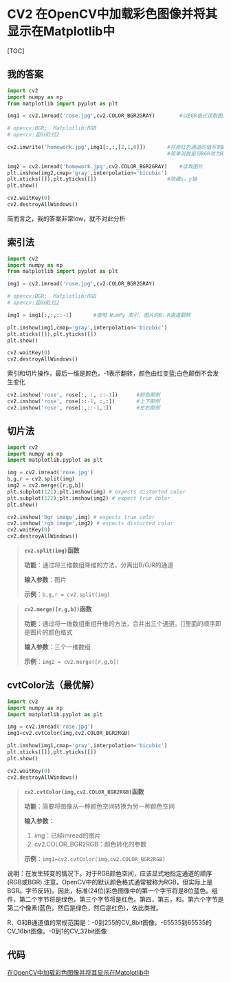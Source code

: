 # CV2 在OpenCV中加载彩色图像并将其显示在Matplotlib中



[TOC]

## 我的答案

```python
import cv2
import numpy as np
from matplotlib import pyplot as plt

img1 = cv2.imread('rose.jpg',cv2.COLOR_BGR2GRAY)		#以BGR格式读取图片

# opencv:BGR;  Matplotlib:RGB
# opencv:蓝0绿1红2

cv2.imwrite('homework.jpg',img1[:,:,[2,1,0]])		#将原红色通道的值写到BGR的蓝色通道，原蓝色通道的值写进BGR的R通道
												    #简单说就是将BGR改为RGB格式，并保存
    
img2 = cv2.imread('homework.jpg',cv2.COLOR_BGR2GRAY)	#读取图片
plt.imshow(img2,cmap='gray',interpolation='bicubic')	
plt.xticks([]),plt.yticks([])						#隐藏x，y轴
plt.show()

cv2.waitKey(0)
cv2.destroyAllWindows()
```

简而言之，我的答案非常low，就不对此分析



## 索引法

```python
import cv2
import numpy as np
from matplotlib import pyplot as plt

img1 = cv2.imread('rose.jpg',cv2.COLOR_BGR2GRAY)

# opencv:BGR;  Matplotlib:RGB
# opencv:蓝0绿1红2

img1 = img1[:,:,::-1]		#使用 NumPy 索引，图片的B，R通道翻转

plt.imshow(img1,cmap='gray',interpolation='bicubic')	
plt.xticks([]),plt.yticks([])
plt.show()

cv2.waitKey(0)
cv2.destroyAllWindows()
```

索引和切片操作，最后一维是颜色，-1表示翻转，颜色由红变蓝;白色颠倒不会发生变化

```python
cv2.imshow('rose', rose[:, :, ::-1])      #颜色颠倒
cv2.imshow('rose', rose[::-1, :,:])       #上下颠倒
cv2.imshow('rose', rose[:,::-1,:])        #左右颠倒
```



## 切片法

```python
import cv2
import numpy as np
import matplotlib.pyplot as plt

img = cv2.imread('rose.jpg')
b,g,r = cv2.split(img)
img2 = cv2.merge([r,g,b])
plt.subplot(121);plt.imshow(img) # expects distorted color
plt.subplot(122);plt.imshow(img2) # expect true color
plt.show()

cv2.imshow('bgr image',img) # expects true color
cv2.imshow('rgb image',img2) # expects distorted color
cv2.waitKey(0)
cv2.destroyAllWindows()
```



> **`cv2.split(img)`函数**
>
> **功能**：通过将三维数组降维的方法，分离出B/G/R的通道
>
> **输入参数**：图片
>
> **示例**：`b,g,r = cv2.split(img)`



> **`cv2.merge([r,g,b])`函数**
>
> **功能**：通过将一维数组重组升维的方法，合并出三个通道。[]里面的顺序即是图片的颜色格式
>
> **输入参数**：三个一维数组
>
> **示例**：`img2 = cv2.merge([r,g,b])`





## cvtColor法（最优解）

```python
import cv2
import numpy as np
import matplotlib.pyplot as plt

img = cv2.imread('rose.jpg')
img1=cv2.cvtColor(img,cv2.COLOR_BGR2RGB)

plt.imshow(img1,cmap='gray',interpolation='bicubic')
plt.xticks([]),plt.yticks([])
plt.show()

cv2.waitKey(0)
cv2.destroyAllWindows()
```



> **`cv2.cvtColor(img,cv2.COLOR_BGR2RGB)`函数**
>
> **功能**：简要将图像从一种颜色空间转换为另一种颜色空间
>
> **输入参数**：
>
> 1. img：已经imread的图片
> 2. cv2.COLOR_BGR2RGB：颜色转化的参数
>
> **示例**：`img1=cv2.cvtColor(img,cv2.COLOR_BGR2RGB)`

说明：在发生转变的情况下。对于RGB颜色空间，应该显式地指定通道的顺序(RGB或BGR).注意。OpenCV中的默认颜色格式通常被称为RGB，但实际上是BGR。字节反转)。因此，标准(24位)彩色图像中的第一个字节将是8位蓝色。组件，第二个字节将是绿色，第三个字节将是红色。第四，第五，和。第六个字节是第二个像素(蓝色，然后是绿色，然后是红色)，依此类推。

R、G和B通道值的常规范围是：-0到255的CV_8bit图像。-65535到65535的CV_16bit图像。-0到1的CV_32bit图像



## 代码

[在OpenCV中加载彩色图像并将其显示在Matplotlib中](https://stackoverflow.com/questions/15072736/extracting-a-region-from-an-image-using-slicing-in-python-opencv/15074748#15074748)
